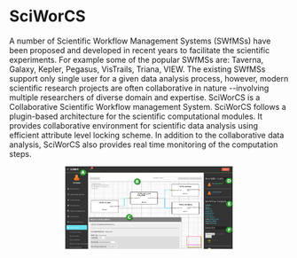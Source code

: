 # SciWorCS
A number of Scientific Workflow Management Systems (SWfMSs) have been proposed and developed in recent years to facilitate the scientific experiments. For example some of the popular SWfMSs are: Taverna, Galaxy, Kepler, Pegasus, VisTrails, Triana, VIEW. The existing SWfMSs support only single user for a given data analysis process, however, modern scientific research projects are often collaborative in nature --involving multiple researchers of diverse domain and expertise. SciWorCS is a Collaborative Scientific Workflow management System. SciWorCS follows a plugin-based architecture for the scientific computational modules. It provides collaborative environment for scientific data analysis using efficient attribute level locking scheme. In addition to the collaborative data analysis, SciWorCS also provides real time monitoring of the computation steps.

<p align="center">
  <img src="gitImages/SciWorCS.jpg" width="60%" title="System Architecture of the Clone Validation Framework">
</p>
